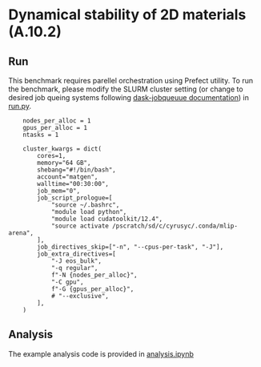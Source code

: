 # Dynamical stability of 2D materials (A.10.2)

## Run

This benchmark requires parellel orchestration using Prefect utility. To run the benchmark, please modify the SLURM cluster setting (or change to desired job queing systems following [dask-jobqueuue documentation](https://jobqueue.dask.org/en/latest/)) in [run.py](run.py).


```
    nodes_per_alloc = 1
    gpus_per_alloc = 1
    ntasks = 1

    cluster_kwargs = dict(
        cores=1,
        memory="64 GB",
        shebang="#!/bin/bash",
        account="matgen",
        walltime="00:30:00",
        job_mem="0",
        job_script_prologue=[
            "source ~/.bashrc",
            "module load python",
            "module load cudatoolkit/12.4",
            "source activate /pscratch/sd/c/cyrusyc/.conda/mlip-arena",
        ],
        job_directives_skip=["-n", "--cpus-per-task", "-J"],
        job_extra_directives=[
            "-J eos_bulk",
            "-q regular",
            f"-N {nodes_per_alloc}",
            "-C gpu",
            f"-G {gpus_per_alloc}",
            # "--exclusive",
        ],
    )
```

## Analysis

The example analysis code is provided in [analysis.ipynb](analysis.ipynb)